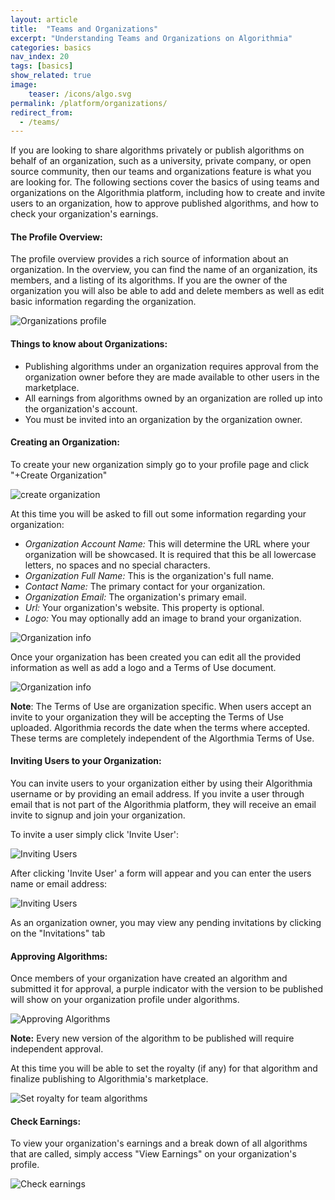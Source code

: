 ```yaml
---
layout: article
title:  "Teams and Organizations"
excerpt: "Understanding Teams and Organizations on Algorithmia"
categories: basics
nav_index: 20
tags: [basics]
show_related: true
image:
    teaser: /icons/algo.svg
permalink: /platform/organizations/
redirect_from:
  - /teams/
---
```


If you are looking to share algorithms privately or publish algorithms on behalf of an organization, such as a university, private company, or open source community, then our teams and organizations feature is what you are looking for. The following sections cover the basics of using teams and organizations on the Algorithmia platform, including how to create and invite users to an organization, how to approve published algorithms, and how to check your organization's earnings.


#### The Profile Overview:

The profile overview provides a rich source of information about an organization. In the overview, you can find the name of an organization, its members, and a listing of its algorithms. If you are the owner of the organization you will also be able to add and delete members as well as edit basic information regarding the organization.

<img src="{{site.cdnurl}}{{site.baseurl}}/images/post_images/organizations/organization_profile.png" alt="Organizations profile" class="screenshot img-md">


#### Things to know about Organizations:
* Publishing algorithms under an organization requires approval from the organization owner before they are made available to other users in the marketplace.
* All earnings from algorithms owned by an organization are rolled up into the organization's account.
* You must be invited into an organization by the organization owner.


#### Creating an Organization:

To create your new organization simply go to your profile page and click "+Create Organization"

<img src="{{site.cdnurl}}{{site.baseurl}}/images/post_images/organizations/new_organization.png" alt="create organization" class="screenshot img-sm">

At this time you will be asked to fill out some information regarding your organization:

* *Organization Account Name:*
This will determine the URL where your organization will be showcased. It is required that this be all lowercase letters, no spaces and no special characters.
* *Organization Full Name:* This is the organization's full name.
* *Contact Name:* The primary contact for your organization.
* *Organization Email:* The organization's primary email.
* *Url:* Your organization's website. This property is optional.
* *Logo:* You may optionally add an image to brand your organization.


<img src="{{site.cdnurl}}{{site.baseurl}}/images/post_images/organizations/new_organization_form.png" alt="Organization info" class="screenshot img-sm">

Once your organization has been created you can edit all the provided information as well as add a logo and a Terms of Use document.

<img src="{{site.cdnurl}}{{site.baseurl}}/images/post_images/organizations/edit_organization.png" alt="Organization info" class="screenshot img-sm">

**Note**: The Terms of Use are organization specific. When users accept an invite to your organization they will be accepting the Terms of Use uploaded. Algorithmia records the date when the terms where accepted. These terms are completely independent of the Algorthmia Terms of Use.



#### Inviting Users to your Organization:
You can invite users to your organization either by using their Algorithmia username or by providing an email address. If you invite a user through email that is not part of the Algorithmia platform, they will receive an email invite to signup and join your organization.

To invite a user simply click 'Invite User':

<img src="{{site.cdnurl}}{{site.baseurl}}/images/post_images/organizations/organization_invite_user.png" alt="Inviting Users" class="screenshot">

After clicking 'Invite User' a form will appear and you can enter the users name or email address:

<img src="{{site.cdnurl}}{{site.baseurl}}/images/post_images/organizations/organization_invite_user_form.png" alt="Inviting Users" class="screenshot img-sm">

As an organization owner, you may view any pending invitations by clicking on the "Invitations" tab 

#### Approving Algorithms:
Once members of your organization have created an algorithm and submitted it for approval, a purple indicator with the version to be published will show on your organization profile under algorithms.

<img src="{{site.cdnurl}}{{site.baseurl}}/images/post_images/organizations/organization_approve_algo.png" alt="Approving Algorithms" class="screenshot img-sm">

**Note:** Every new version of the algorithm to be published will require independent approval.

At this time you will be able to set the royalty (if any) for that algorithm and finalize publishing to Algorithmia's marketplace.

<img src="{{site.cdnurl}}{{site.baseurl}}/images/post_images/organizations/organization_approve_algo_royalty.png" alt="Set royalty for team algorithms" class="screenshot">

#### Check Earnings:
To view your organization's earnings and a break down of all algorithms that are called, simply access "View Earnings" on your organization's profile.

<img src="{{site.cdnurl}}{{site.baseurl}}/images/post_images/organizations/organization_earnings.png" alt="Check earnings" class="screenshot img-md">
